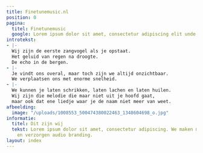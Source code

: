 ```yaml
---
title: Finetunemusic.nl
position: 0
pagina:
  titel: Finetunemusic
  google: Lorem ipsum dolor sit amet, consectetur adipiscing elit unde omnis.
introtekst:
- |-
  Wij zijn de eerste zangvogel als je opstaat.
  Het geluid van regen na droogte.
  De echo in de bergen.
- |-
  Je vindt ons overal, maar toch zijn we altijd onzichtbaar.
  We verplaatsen ons met enorme snelheid.
- |-
  We kunnen je laten schrikken, laten lachen en laten huilen.
  Wij zijn die melodie die maar niet uit je hoofd gaat,
  maar ook dat ene liedje waar je de naam niet meer van weet.
afbeelding:
  image: "/uploads/1008553_500474380022463_1348604698_o.jpg"
informatie:
  titel: Dit zijn wij
  tekst: Lorem ipsum dolor sit amet, consectetur adipiscing. We maken muziek, voice-overs
    en verzorgen audio branding.
layout: index
---
```


